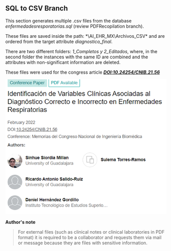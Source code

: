 ##  **SQL to CSV Branch**

This section generates multiple .csv files from the database *enfermedadesresporatorias.sql* (review PDFRecopilation branch).

These files are saved inside the path: *\AI_EHR_MX\Archivos_CSV\* and are ordered from the target attribute *diagnostico_final*.

There are two different folders: *1_Completos y 2_Editados*, where, in the second folder the instances with the same ID are combined and the attributes with non-significant information are deleted.

These files were used for the congress article [_**DOI:10.24254/CNIB.21.56**_](https://memoriascnib.mx/index.php/memorias/article/download/875/543)

![ConferencePaper](README_images\ConferencePaper.png "Extract of Conference Paper")

**Author's note**

>For external files (such as clinical notes or clinical laboratories in PDF format) it is required to be a collaborator and requests them via mail or message because they are files with sensitive information.
